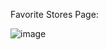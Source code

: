 Favorite Stores Page:

![image](https://github.com/user-attachments/assets/1489b89b-1423-42f2-af49-210f4f4bbf8f)
